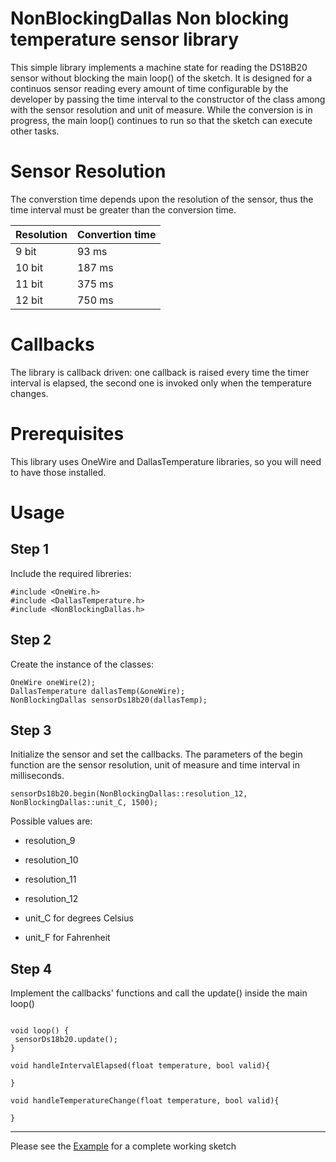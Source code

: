 # NonBlockingDallas Non blocking temperature sensor library

This simple library implements a machine state for reading the DS18B20 sensor without blocking the main loop() of the sketch. It is designed for a continuos sensor reading every amount of time configurable by the developer by passing the time interval to the constructor of the class among with the sensor resolution and unit of measure.
While the conversion is in progress, the main loop() continues to run so that the sketch can execute other tasks.

# Sensor Resolution

The converstion time depends upon the resolution of the sensor, thus the time interval must be greater than the conversion time.

| Resolution  | Convertion time |
| ------------- | ------------- |
| 9 bit  | 93 ms  |
| 10 bit  | 187 ms  |
| 11 bit  | 375 ms  |
| 12 bit  | 750 ms  |

# Callbacks

 The library is callback driven: one callback is raised every time the timer interval is elapsed, the second one is invoked only when the temperature changes. 

# Prerequisites

This library uses OneWire and DallasTemperature libraries, so you will need to have those installed.

# Usage

## Step 1

Include the required libreries:

```
#include <OneWire.h>
#include <DallasTemperature.h>
#include <NonBlockingDallas.h>
```

## Step 2

Create the instance of the classes:

```
OneWire oneWire(2);
DallasTemperature dallasTemp(&oneWire);
NonBlockingDallas sensorDs18b20(dallasTemp);
```

## Step 3

Initialize the sensor and set the callbacks. 
The parameters of the begin function are the sensor resolution, unit of measure and time interval in milliseconds.

```
sensorDs18b20.begin(NonBlockingDallas::resolution_12, NonBlockingDallas::unit_C, 1500);
```

Possible values are:

* resolution_9
* resolution_10
* resolution_11
* resolution_12

* unit_C for degrees Celsius
* unit_F for Fahrenheit


## Step 4

Implement the callbacks' functions and call the update() inside the main loop()  

```

void loop() {
 sensorDs18b20.update();
}

void handleIntervalElapsed(float temperature, bool valid){

}

void handleTemperatureChange(float temperature, bool valid){

}
```

***

Please see the [Example](https://github.com/Gbertaz/NonBlockingDallas/blob/master/examples/TemperatureReading/TemperatureReading.ino) for a complete working sketch
